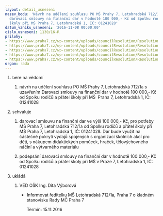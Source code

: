 ```yaml
---
layout: detail_usneseni
nazev_bodu: 'Návrh na udělení souhlasu PO MŠ Prahy 7, Letohradská 712/1a s uzavřením
  darovací smlouvy na finanční dar v hodnotě 100 000,- Kč od Spolku rodičů a přátel
  školy při MŠ Praha 7, Letohradská 1, IČ: 01241028'
datum_vzniku_usneseni: '2016-11-08 00:00:00'
cislo_usneseni: 1130/16-R
prilohy:
- https://www.praha7.cz/wp-content/uploads/councilResolution/Resolutions/28345/export/1Duvodovazprava~131093.doc
- https://www.praha7.cz/wp-content/uploads/councilResolution/Resolutions/28345/export/2Zadostodar~131092.jpeg
- https://www.praha7.cz/wp-content/uploads/councilResolution/Resolutions/28345/export/3Darovacismlouva~131091.doc
- https://www.praha7.cz/wp-content/uploads/councilResolution/Resolutions/28345/export/4VypiszORdarce~131089.pdf
- https://www.praha7.cz/wp-content/uploads/councilResolution/Resolutions/28345/export/export~297395.pdf
organ: rada
---
```

<ol class="urzList_view" id="urzList">
<li class="urzClass1" id=""><span name="1">bere na vědomí</span> 
<ol class="urzOlClass">
<li class="urzClass2" style="TEXT-ALIGN: left" id=""><span><p>návrh na udělení souhlasu PO MŠ Prahy 7, Letohradská 712/1a s uzavřením Darovací smlouvy na finanční dar v hodnotě 100 000,- Kč od Spolku rodičů a přátel školy při MŠ&nbsp; Praha 7, Letohradská 1, IČ: 01241028</p></span></li></ol></li>
<li class="urzClass1" id=""><span name="24">schvaluje</span> 
<ol class="urzOlClass">
<li class="urzClass2" style="TEXT-ALIGN: left" id=""><span><p>darovací smlouvu na finanční dar ve výši 100 000,- Kč, pro potřeby MŠ Praha 7, Letohradská 712/1a od&nbsp;Spolku rodičů a přátel školy při MŠ&nbsp;Praha 7, Letohradská 1, IČ: 01241028. Dar bude využit&nbsp;na částečné pokrytí výdajů spojených s organizací školních akcí pro děti, s nákupem didaktických pomůcek, hraček, tělovýchovného náčiní a výtvarného materiálu</p></span></li>
<li class="urzClass2" style="TEXT-ALIGN: left" id=""><span><p>podepsání darovací smlouvy na finanční dar v hodnotě 100 000,- Kč od Spolku rodičů a přátel školy při MŠ&nbsp;v Praze 7, Letohradská 1, IČ: 01241028</p></span></li></ol></li><li class="urzClass1" id="urzUkoly"><span name="1">ukládá</span><ol class="urzOlClass"><li class="urzClass2"><span><p>VED OŠK Ing. Dita Výborová</p></span><ul class="urzUlClass"><li class="urzClass3"><span><p>Informovat ředitelku MŠ Letohradská 712/1a, Praha 7 o kladném stanovisku Rady MČ Praha 7</p></span><span class="urzUkolTermin">  Termín:&nbsp;15.11.2016</span></li></ul></li></ol></li>
</ol>